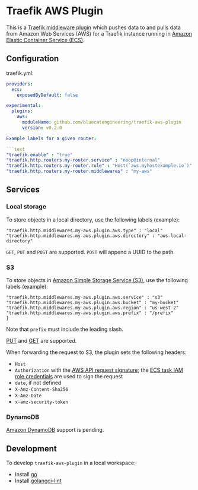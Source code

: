 # Traefik AWS Plugin

This is a [Traefik middleware plugin](https://plugins.traefik.io) which pushes data to and pulls data from Amazon Web Services (AWS) for a Traefik instance running in [Amazon Elastic Container Service (ECS)](https://docs.aws.amazon.com/AmazonECS/latest/developerguide/Welcome.html).
## Configuration

traefik.yml:

```yaml
providers:
  ecs:
    exposedByDefault: false

experimental:
  plugins:
    aws:
      moduleName: github.com/bluecatengineering/traefik-aws-plugin
      version: v0.2.0

Example labels for a given router:

```text
"traefik.enable" : "true"
"traefik.http.routers.my-router.service" : "noop@internal"
"traefik.http.routers.my-router.rule" : "Host(`aws.myhostexample.io`)"
"traefik.http.routers.my-router.middlewares" : "my-aws"
```

## Services

### Local storage

To store objects in a local directory, use the following labels (example):

```text
"traefik.http.middlewares.my-aws.plugin.aws.type" : "local"
"traefik.http.middlewares.my-aws.plugin.aws.directory" : "aws-local-directory"
```

`GET`, `PUT` and `POST` are supported.
`POST` will append a UUID to the path.  


### S3

To store objects in [Amazon Simple Storage Service (S3)](https://docs.aws.amazon.com/AmazonS3/latest/userguide), use the following labels (example):

```text
"traefik.http.middlewares.my-aws.plugin.aws.service" : "s3"
"traefik.http.middlewares.my-aws.plugin.aws.bucket" : "my-bucket"
"traefik.http.middlewares.my-aws.plugin.aws.region" : "us-west-2"
"traefik.http.middlewares.my-aws.plugin.aws.prefix" : "/prefix"
}
```

Note that `prefix` must include the leading slash.

[PUT](https://docs.aws.amazon.com/AmazonS3/latest/API/API_PutObject.html) and [GET](https://docs.aws.amazon.com/AmazonS3/latest/API/API_GetObject.html) are supported.

When forwarding the request to S3, the plugin sets the following headers:

* `Host`
* `Authorization` with the [AWS API request signature](https://docs.aws.amazon.com/IAM/latest/UserGuide/create-signed-request.html); the [ECS task IAM role credentials](https://docs.aws.amazon.com/AmazonECS/latest/developerguide/task-iam-roles.html) are used to sign the request
* `date`, if not defined
* `X-Amz-Content-Sha256`
* `X-Amz-Date`
* `x-amz-security-token`

### DynamoDB

[Amazon DynamoDB](https://docs.aws.amazon.com/amazondynamodb/latest/developerguide) support is pending.

## Development

To develop `traefik-aws-plugin` in a local workspace:

* Install [go](https://go.dev/doc/install)
* Install [golangci-lint](https://golangci-lint.run/usage/install/)

